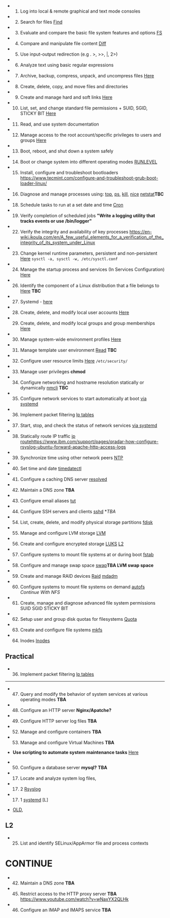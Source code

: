 * 1. Log into local & remote graphical and text mode consoles
* 2. Search for files [Find](/find.md)
* 3. Evaluate and compare the basic file system features and options [FS](/topics1/fs/fs.md)
* 4. Compare and manipulate file content [Diff](/topics1/diff.md)
* 5. Use input-output redirection (e.g . >, >>, |, 2>)
* 6. Analyze text using basic regular expressions
* 7. Archive, backup, compress, unpack, and uncompress files [Here](/topics1/compress/compress_backup.md)
* 8. Create, delete, copy, and move files and directories
* 9. Create and manage hard and soft links [Here](/topics1/links.md)
* 10. List, set, and change standard file permissions + SUID, SGID, STICKY BIT [Here](/file_perrmissions.md)

* 11. Read, and use system documentation
* 12. Manage access to the root account/specific privileges to users and groups [Here](/root_access.md)
* 13. Boot, reboot, and shut down a system safely
* 14. Boot or change system into different operating modes [RUNLEVEL](/run_levels.md)
* 15. Install, configure and troubleshoot bootloaders https://www.tecmint.com/configure-and-troubleshoot-grub-boot-loader-linux/

* 16. Diagnose and manage processes using: [top](/top.md), [ps](/ps.md), [kill](/kill.md), [nice](/nice.md) [netstat](/netstat.md)**TBC**
* 18. Schedule tasks to run at a set date and time [Cron](/cron.md)
* 19. Verify completion of scheduled jobs **"Write a logging utility that tracks events or use /bin/logger"**
* 22. Verify the integrity and availability of key processes https://en-wiki.ikoula.com/en/A_few_useful_elements_for_a_verification_of_the_integrity_of_its_system_under_Linux

* 23. Change kernel runtime parameters, persistent and non-persistent [Here](/runtime_parameters.md) `sysctl -a, sysctl -w, /etc/sysctl.conf`
* 24. Manage the startup process and services (In Services Configuration) [Here](/systemd.md)
* 26. Identify the component of a Linux distribution that a file belongs to [Here](/identify_which_file_belongs_to.md) **TBC**
* 27. Systemd - [here](/systemd.md)
* 28. Create, delete, and modify local user accounts [Here](/user_administration.md)
* 29. Create, delete, and modify local groups and group memberships [Here](/topic1/gpasswd.md)
* 30. Manage system-wide environment profiles [Here](/env_profiles.md)
* 31. Manage template user environment [Read](/template_usr_env.md) **TBC**
* 32. Configure user resource limits [Here](/usr_resource_limits.md) `/etc/security/`
* 33. Manage user privileges **chmod**
* 34. Configure networking and hostname resolution statically or dynamically [nmcli](/nmcli.md) **TBC**
* 35. Configure network services to start automatically at boot [via systemd](/start_stop_network_service.md)
* 36. Implement packet filtering [Ip tables](/packet_filtering.md)
* 37. Start, stop, and check the status of network services [via systemd](/start_stop_network_service.md)
* 38. Statically route IP traffic [ip route](/static_ip_routing.md)https://www.ibm.com/support/pages/qradar-how-configure-rsyslog-ubuntu-forward-apache-http-access-logs
* 39. Synchronize time using other network peers [NTP](/ntp.md)
* 40. Set time and date [timedatectl](/timedatectl.md)
* 41. Configure a caching DNS server [resolved](/dns_caching.md)
* 42. Maintain a DNS zone **TBA**
* 43. Configure email aliases [tut](/https://www.walkernews.net/2008/01/16/how-to-setup-email-alias-in-red-hat-linux/)
* 44. Configure SSH servers and clients [sshd](/ssh_config.md) **TBA*

* 54. List, create, delete, and modify physical storage partitions [fdisk](/command_line_utilities/fdisk.md)
* 55. Manage and configure LVM storage [LVM](/topics1/lvm.md)
* 56. Create and configure encrypted storage [LUKS](/encrypted_storage.md) [L2](/luks2.md)
* 57. Configure systems to mount file systems at or during boot [fstab](/topics1/fstab.md)
* 58. Configure and manage swap space [swap](/swap.md)**TBA LVM swap space**
* 59. Create and manage RAID devices [Raid](/RAID/raid.md) [mdadm](/topics1/mdadm/mdadm.md)
* 60. Configure systems to mount file systems on demand [autofs](/autofs.md) *Continue With NFS*
* 61. Create, manage and diagnose advanced file system permissions SUID SGID STICKY BIT
* 62. Setup user and group disk quotas for filesystems [Quota](/quota.md)
* 63. Create and configure file systems [mkfs](/topics1/mkfs.md)
* 64. Inodes [Inodes](/topics1/inode.md)


## Practical


* 36. Implement packet filtering [Ip tables](/packet_filtering.md)

---
* 47. Query and modify the behavior of system services at various operating modes **TBA**
* 48. Configure an HTTP server **Nginx/Apatche?**
* 49. Configure HTTP server log files **TBA**
* 52. Manage and configure containers **TBA**
* 53. Manage and configure Virtual Machines **TBA**
* **Use scripting to automate system maintenance tasks**  [Here](/scripts_for_system_maintenance/)

* 50. Configure a database server **mysql?** **TBA** 
* 17. Locate and analyze system log files, 
* 17. 2 [Rsyslog](/rsyslog.md) 
* 17. 1 [systemd](/loggd.md) [L]
* [OLD](/logging.md), 
## L2
* 25. List and identify SELinux/AppArmor file and process contexts

# CONTINUE

* 42. Maintain a DNS zone **TBA**
* 45. Restrict access to the HTTP proxy server **TBA** https://www.youtube.com/watch?v=wNaxYX2QLHk
* 46. Configure an IMAP and IMAPS service **TBA**

